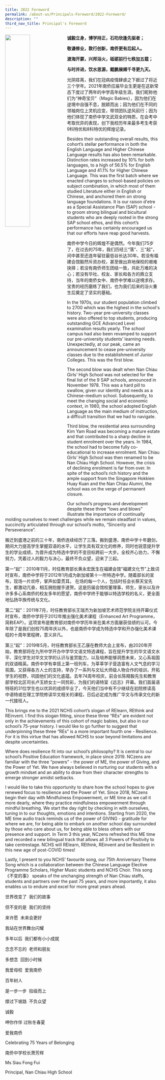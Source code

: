 ```yaml
---
title: 2022 Foreword
permalink: /about-us/Principals-Foreword/2022-Foreword/
description: ""
third_nav_title: Principal's Foreword
---
```

<img src="/images/SIAUff_NCHS_2022_002.jpeg" 
     style="width:40%;float:left">


**诚毅立身，博学持正，石叻欣逢先驱者；**

**敬谦修业，敦行创新，南侨更有后起人。**

**渡海开蒙，兴邦浴火，砥砺前行七秩加五载；**

**与时并进，饮水思源，鲲鹏展翅千寻更九天。**

光阴荏苒，我们在冠病疫情肆虐之下捱过了将近三个学年。2021年南侨应届毕业生更是在这新常态下度过了两年的中学高年级生涯。我们昵称他们为“神奇宝贝”（Magic Babies），因为他们在逆境中自强不息，脱颖而出；因为他们在不同的领袖岗位上灵机应变，带领团队逆风前行；因为他们体现了南侨中学文武双全的特质，在会考中考取优异的表现，创下我校历年来最多考生考获9科特优和8科特优的辉煌记录。

Besides their outstanding overall results, this cohort’s stellar performance in both the English Language and Higher Chinese Language results has also been remarkable. Distinction rates increased by 10% for both languages, to a high of 56.5% for English Language and 41.1% for Higher Chinese Language. This was the first batch where we enacted changes to school-based policies on subject combination, in which most of them studied Literature either in English or Chinese, and anchored them on strong language foundations. It is our raison d'etre as a Special Assistance Plan (SAP) school - to groom strong bilingual and bicultural students who are deeply rooted in the strong SAP school ethos, and this cohort’s performance has certainly encouraged us that our efforts have reap good harvests.

南侨中学今日的辉煌不是偶然。今年我们75岁了，在过去的75年，我们历经三“落”、三“起”，间中甚至还连年留驻最低谷长达30年。若没有福建会馆毅然斥资办校，甚至做出弃地保校的艰难抉择；若没有南侨师生团结一致，共赴万难的决心；若没有华社、校友、家长和各方的鼎立支持，当年的南侨女中、南侨中学难以逆境求存。宝贵的经历磨练了我们，也为我们后来的浴火重生后奠定了坚实的基础。

In the 1970s, our student population climbed to 2700 which was the highest in the school's history. Two-year pre-university classes were also offered to top students, producing outstanding GCE Advanced Level examination results yearly. The school campus had also been revamped to support our pre-university students’ learning needs. Unexpectedly, at our peak, came an announcement to cease pre-university classes due to the establishment of Junior Colleges. This was the first blow.

The second blow was dealt when Nan Chiau Girls’ High School was not selected for the final list of the 9 SAP schools, announced in November 1978. This was a hard pill to swallow, given our identity and needs as a Chinese-medium school. Subsequently, to meet the changing social and economic context, in 1980, the school adopted English Language as the main medium of instruction, a difficult transition that we had to navigate.

Third blow, the residential area surrounding Kim Yam Road was becoming a mature estate and that contributed to a sharp decline in student enrolment over the years. In 1984, the school had to become fully co-educational to increase enrolment. Nan Chiau Girls’ High School was then renamed to be Nan Chiau High School. However, the crisis of declining enrolment is far from over. In spite of the school’s rich history and the ample support from the Singapore Hokkien Huay Kuan and the Nan Chiau Alumni, the school was on the verge of permanent closure.

Our school’s progress and development despite these three “lows and blows” illustrate the importance of continually molding ourselves to meet challenges while we remain steadfast in values, succinctly articulated through our school’s motto, “Sincerity and Perseverance”.

搬迁到盛港之前的三十年，南侨连续经历了三落。搬到盛港，南侨中学十年磨剑，期间大力提高学生掌握双语的水平，让学生具有双文化的修养，同时也锐意提升学生的学业成绩，为晋升成为特选中学的不变目标跨前一大步。全校齐心协力，不懈努力，凭着过人的毅力与决心，最终不负众望，迎来了三起。

第一“起”：2010年11月，时任教育部长黄永宏医生在福建会馆“福建文化节”上致词时宣布，南侨中学将于2012年1月成为新加坡第十一所特选中学。随着部长的宣布，现场一片欢呼，掌声如雷贯耳。 在场的每一个人，包括时任会长蔡天宝先生，都激动亢奋，相互拥抱握手道贺。这是历届会馆校董理事，师生，家长以及许许多多心系南侨的校友多年的愿望，南侨中学终于能够以特选学校的名义，更全面地弘扬华族传统与文化。

第二“起”：2011年7月，时任教育部长王瑞杰为新加坡艺术师范学院主持开幕仪式时宣布，南侨中学将于2012年推出强化美术课程（Enhanced Art Programme，简称EAP）。这项宣布是教育部对南侨中学历年来在美术方面屡获佳绩的认可。今年除了是我们创校75周年庆以外，也是南侨中学成为特选中学和开办强化美术课程的十周年里程碑，意义非凡。

第三“起”：2019年5月，时任教育部长王乙康在教师大会上宣布，由2020年开始，教育部将在九所中学开办中学华文语文特选课程，旨在提升学生的华文语文水平、深化学生对华文文学的认识与鉴赏能力，以及培养能够洞悉未来，又心系祖国的双语精英。南侨中学有幸搭上第一班列车，为莘莘学子营造富有人文气息的学习氛围，又获得各方人士的支持，举办了一系列与文坛大师级人物合作的培训，开拓学生的视野，巩固他们的文化底蕴。去年74周年校庆，前会长陈精毅先生和教育部学校北区司长卢玉娇女士一同剪彩，为我们的语特室《远志》开幕。我们首届语特班的31位学生也以优异的成绩毕业了，今天他们当中有不少继续在初院修读高中语特或在理工学院修读华文相关的课程，日后必定成为推广华文与传承文化的新一代接班人。

This brings me to the 2021 NCHS cohort’s slogan of RElearn, REthink and REinvent. I find this slogan fitting, since these three “REs” are evident not only in the achievements of this cohort of magic babies, but also in our school’s 75-year history. I would like to go further to suggest that underpinning these three “REs” is a more important fourth one - Resilience. For it is this virtue that has allowed NCHS to soar beyond limitations and despite uncertainties.

Where does resilience fit into our school’s philosophy? It is central to our school’s Positive Education framework, in place since 2019. NCzens are familiar with the three “powers” - the power of ME, the power of Giving, and the Power of Yet. We have always believed in nurturing our students with a growth mindset and an ability to draw from their character strengths to emerge stronger amidst setbacks.

I would like to take this opportunity to share how the school hopes to give renewed focus to resilience and the Power of Yet. Since 2018, NCzens begin their day with Mindfulness Empowerment, or ME time as we call it more dearly, where they practice mindfulness empowerment through mindful breathing. We start the day right by checking in with ourselves, tuning in to our thoughts, emotions and intentions. Starting from 2020, the ME time audio track reminds us of the power of GIVING - gratitude for where we are, for being able to embark on another school day surrounded by those who care about us, for being able to bless others with our presence and support. In Term 3 this year, NCzens refreshed this ME time and recorded a new bilingual track that allows all 3 Powers of Positivity to take centrestage. NCHS will RElearn, REthink, REinvent and be Resilient in this new age of post-COVID times!

Lastly, I present to you NCHS’ favourite song, our 75th Anniversary Theme Song which is a collaboration between the Chinese Language Elective Programme Scholars, Higher Music students and NCHS Choir. This song《不变的事》 speaks of the unchanging strength of Nan Chiau staffs, students and partners over the past 75 years, and more importantly, it also enables us to endure and excel for more great years ahead.

世界改变了  我们的故事

但不变的是  我们的坚持

来许愿  未来会更好

我站在世界舞台闪耀

多年以后  我们都有小小成就

念念不忘的  老师和朋友

多想念  回到小时候

我爱母校  爱我南侨

百年树人

是一步一步  拾级而上

撑过下坡路  不负众望

诚毅

呷你作伴 过秋冬春夏

  
  

爱我南侨

Celebrating 75 Years of Belonging

南侨中学校长萧芳辉

Ms Siau Fong Fui

Principal, Nan Chiau High School